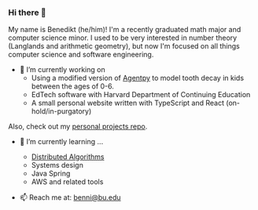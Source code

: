 ### Hi there 👋

My name is Benedikt (he/him)! I'm a recently graduated math major and computer science minor. I used to be very interested in number theory (Langlands and arithmetic geometry), but now I'm focused on all things computer science and software engineering.

- 🔭 I’m currently working on
  - Using a modified version of [Agentpy](https://github.com/JoelForamitti/agentpy) to model tooth decay in kids between the ages of 0-6.
  - EdTech software with Harvard Department of Continuing Education
  - A small personal website written with TypeScript and React (on-hold/in-purgatory)
  
Also, check out my [personal projects repo](https://github.com/Benni-Math/personal_projects).

- 🌱 I’m currently learning ...
  - [Distributed Algorithms](https://mitpress.mit.edu/9780262037662/distributed-algorithms/)
  - Systems design
  - Java Spring
  - AWS and related tools
  
 
- 📫 Reach me at: benni@bu.edu




<!--
**Benni-Math/Benni-Math** is a ✨ _special_ ✨ repository because its `README.md` (this file) appears on your GitHub profile.

Here are some ideas to get you started:

- 👯 I’m looking to collaborate on ...
- 🤔 I’m looking for help with ...
- 💬 Ask me about ...
- 😄 Pronouns: ...
- ⚡ Fun fact: ...
-->
